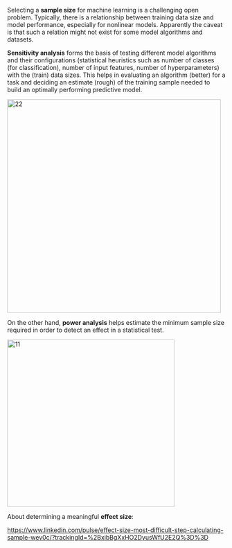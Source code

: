 
Selecting a **sample size** for machine learning is a challenging open problem. Typically, there is a relationship between training data size and model performance, especially for nonlinear models. Apparently the caveat is that such a relation might not exist for some model algorithms and datasets. 

**Sensitivity analysis** forms the basis of testing different model algorithms and their configurations (statistical heuristics such as number of classes (for classification), number of input features, number of hyperparameters) with the (train) data sizes. This helps in evaluating an algorithm (better) for a task and deciding an estimate (rough) of the training sample needed to build an optimally performing predictive model.  

<img width="493" alt="22" src="https://github.com/user-attachments/assets/b6023628-682c-45a2-a13a-39df76c62171" />



On the other hand, **power analysis** helps estimate the minimum sample size required in order to detect an effect in a statistical test.

<img width="386" alt="11" src="https://github.com/user-attachments/assets/74ca359b-2946-4f47-a4d4-6e40a11af71c" />



About determining a meaningful **effect size**: 

https://www.linkedin.com/pulse/effect-size-most-difficult-step-calculating-sample-wev0c/?trackingId=%2BxibBgXxHO2DyusWfU2E2Q%3D%3D

